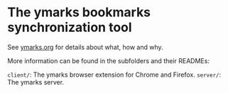 # The ymarks bookmarks synchronization tool

See [ymarks.org](https://ymarks.org) for details about what, how and why.

More information can be found in the subfolders and their READMEs:

`client/`: The ymarks browser extension for Chrome and Firefox.
`server/`: The ymarks server.
